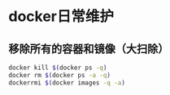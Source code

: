 docker日常维护
===

移除所有的容器和镜像（大扫除）
---
```bash
docker kill $(docker ps -q)
docker rm $(docker ps -a -q)
dockerrmi $(docker images -q -a)
```